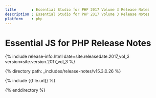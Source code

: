 ```yaml
---
title		: Essential Studio for PHP 2017 Volume 3 Release Notes
description	: Essential Studio for PHP 2017 Volume 3 Release Notes
platform	: php
---
```


# Essential JS for PHP Release Notes

{% include release-info.html date=site.releasedate.2017_vol_3 version=site.version.2017_vol_3 %} 

{% directory path: _includes/release-notes/v15.3.0.26  %}

{% include {{file.url}} %}

{% enddirectory %}